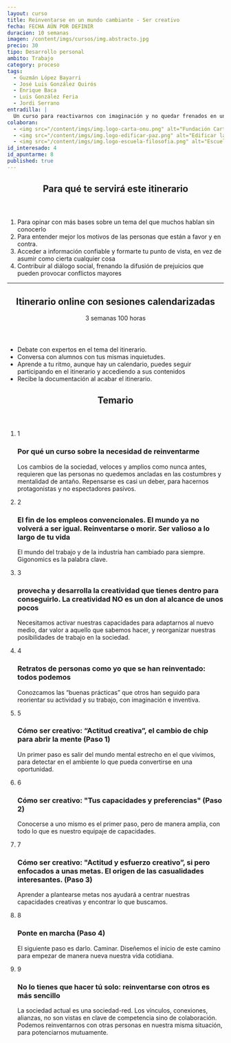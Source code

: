 ```yaml
---
layout: curso
title: Reinventarse en un mundo cambiante - Ser creativo
fecha: FECHA AÚN POR DEFINIR
duracion: 10 semanas
imagen: /content/imgs/cursos/img.abstracto.jpg
precio: 30
tipo: Desarrollo personal
ambito: Trabajo
category: proceso
tags:
  - Guzmán López Bayarri
  - José Luis González Quirós
  - Enrique Baca
  - Luis González Feria
  - Jordi Serrano
entradilla: |
  Un curso para reactivarnos con imaginación y no quedar frenados en un mundo que evoluciona rápidamente.
colaboran:
  - <img src="/content/imgs/img.logo-carta-onu.png" alt="Fundación Carta de la Paz dirigida a la ONU">
  - <img src="/content/imgs/img.logo-edificar-paz.png" alt="Edificar la paz en el siglo XXI">
  - <img src="/content/imgs/img.logo-escuela-filosofia.png" alt="Escuela de Filosofía">
id_interesado: 4
id_apuntarme: 8
published: true
---
```


<section>
  <header>
    <h2>Para qué te servirá este itinerario</h2>
  </header>
  <ol>
    <li>Para opinar con más bases sobre un tema del que muchos hablan sin conocerlo</li>
    <li>Para entender mejor los motivos de las personas que están a favor y en contra.</li>
    <li>Acceder a información confiable y formarte tu punto de vista, en vez de asumir como cierta cualquier cosa</li>
    <li>Contribuir al diálogo social, frenando la difusión de prejuicios que pueden provocar conflictos mayores</li>
  </ol>
</section>
<hr>

<section id="info-course-online">
  <header>
    <div class="row-fluid">
      <div class="span6" >
        <h2 class="title">Itinerario online con sesiones calendarizadas</h2>
      </div>
      <div class="span6">
        <p class="course-duration">
          <span class="circle">
            <span class="cell">
              <span class="numero">3</span> semanas
            </span>
          </span>
          <span class="circle">
            <span class="cell">
              <span class="numero">100</span> horas
            </span>
          </span>
        </p>
      </div>
    </div>
  </header>
  <ul>
      <li><i class="icon-ok"> </i> Debate con expertos en el tema del itinerario.</li>
      <li><i class="icon-ok"> </i> Conversa con alumnos con tus mismas inquietudes.</li>
      <li><i class="icon-ok"> </i> Aprende a tu ritmo, aunque hay un calendario, puedes seguir participando en el itinerario y accediendo a sus contenidos</li>
      <li><i class="icon-ok"> </i> Recibe la documentación al acabar el itinerario.</li>
  </ul>
</section>

<section>
  <header class="header-section">
    <h2>Temario</h2>
  </header>
  <ol class="unstyled timeline">
    <li class="row-fluid">
      <div class="span1 number offset2">
        <span class="cell">1</span>
      </div>
      <div class="span9 well">
        <h3 class="title">Por qué un curso sobre la necesidad de reinventarme</h3>
        <p>Los cambios de la sociedad, veloces y amplios como nunca antes, requieren que las personas no quedemos ancladas en las costumbres y mentalidad de antaño. Repensarse es casi un deber, para hacernos protagonistas y no espectadores pasivos.</p>
      </div>
    </li>
    <li class="row-fluid">
      <div class="span1 number offset2">
        <span class="cell">2</span>
      </div>
      <div class="span9 well">
        <h3 class="title">El fin de los empleos convencionales. El mundo ya no volverá a ser igual. Reinventarse o morir. Ser valioso a lo largo de tu vida</h3>
        <p>El mundo del trabajo y de la industria han cambiado para siempre. Gigonomics es la palabra clave.</p>
      </div>
    </li>
    <li class="row-fluid">
      <div class="span1 number offset2">
        <span class="cell">3</span>
      </div>
      <div class="span9 well">
        <h3 class="title">provecha y desarrolla la creatividad que tienes dentro para conseguirlo. La creatividad NO es un don al alcance de unos pocos</h3>
        <p>Necesitamos activar nuestras capacidades para adaptarnos al nuevo medio, dar valor a aquello que sabemos hacer, y reorganizar nuestras posibilidades de trabajo en la sociedad.</p>
      </div>
    </li>
    <li class="row-fluid">
      <div class="span1 number offset2">
        <span class="cell">4</span>
      </div>
      <div class="span9 well">
        <h3 class="title">Retratos de personas como yo que se han reinventado: todos podemos</h3>
        <p>Conozcamos las “buenas prácticas” que otros han seguido para reorientar su actividad y su trabajo, con imaginación e inventiva.</p>
      </div>
    </li>
    <li class="row-fluid">
      <div class="span1 number offset2">
        <span class="cell">5</span>
      </div>
      <div class="span9 well">
        <h3 class="title">Cómo ser creativo: “Actitud creativa”, el cambio de chip para abrir la mente (Paso 1)</h3>
        <p>Un primer paso es salir del mundo mental estrecho en el que vivimos, para detectar en el ambiente lo que pueda convertirse en una oportunidad.</p>
      </div>
    </li>
    <li class="row-fluid">
      <div class="span1 number offset2">
        <span class="cell">6</span>
      </div>
      <div class="span9 well">
        <h3 class="title">Cómo ser creativo: "Tus capacidades y preferencias" (Paso 2)</h3>
        <p>Conocerse a uno mismo es el primer paso, pero de manera amplia, con todo lo que es nuestro equipaje de capacidades.</p>
      </div>
    </li>
    <li class="row-fluid">
      <div class="span1 number offset2">
        <span class="cell">7</span>
      </div>
      <div class="span9 well">
        <h3 class="title">Cómo ser creativo: "Actitud y esfuerzo creativo”, si pero enfocados a unas metas. El origen de las casualidades interesantes. (Paso 3)</h3>
        <p>Aprender a plantearse metas nos ayudará a centrar nuestras capacidades creativas y encontrar lo que buscamos.</p>
      </div>
    </li>
    <li class="row-fluid">
      <div class="span1 number offset2">
        <span class="cell">8</span>
      </div>
      <div class="span9 well">
        <h3 class="title">Ponte en marcha (Paso 4)</h3>
        <p>El siguiente paso es darlo. Caminar. Diseñemos el inicio de este camino para empezar de manera nueva nuestra vida cotidiana.</p>
      </div>
    </li>
    <li class="row-fluid">
      <div class="span1 number offset2">
        <span class="cell">9</span>
      </div>
      <div class="span9 well">
        <h3 class="title">No lo tienes que hacer tú solo: reinventarse con otros es más sencillo</h3>
        <p>La sociedad actual es una sociedad-red. Los vínculos, conexiones, alianzas, no son vistas en clave de competencia sino de colaboración. Podemos reinventarnos con otras personas en nuestra misma situación, para potenciarnos mutuamente.</p>
      </div>
    </li>
  </ol>
</section>